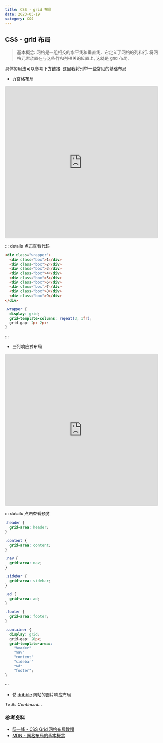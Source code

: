 ```yaml
---
title: CSS - grid 布局
date: 2023-05-19
category: CSS
---
```


## CSS - grid 布局

> 基本概念: 网格是一组相交的水平线和垂直线，它定义了网格的列和行. 将网格元素放置在与这些行和列相关的位置上, 这就是 grid 布局.

具体的用法可以参考下方链接. 这里我将列举一些常见的基础布局

- 九宫格布局

<iframe
  src="https://codesandbox.io/embed/css-grid-layout-ist5dd?autoresize=1&fontsize=14&hidenavigation=1&theme=dark&view=preview"
  style="width:100%; height:500px; border:0; border-radius: 4px; overflow:hidden;"
  title="CSS-Grid-Layout"
  allow="accelerometer; ambient-light-sensor; camera; encrypted-media; geolocation; gyroscope; hid; microphone; midi; payment; usb; vr; xr-spatial-tracking"
  sandbox="allow-forms allow-modals allow-popups allow-presentation allow-same-origin allow-scripts"
></iframe>

::: details 点击查看代码
```html
<div class="wrapper">
  <div class="box">1</div>
  <div class="box">2</div>
  <div class="box">3</div>
  <div class="box">4</div>
  <div class="box">5</div>
  <div class="box">6</div>
  <div class="box">7</div>
  <div class="box">8</div>
  <div class="box">9</div>
</div>
```

```css
.wrapper {
  display: grid;
  grid-template-columns: repeat(3, 1fr);
  grid-gap: 2px 2px;
}
```

:::

- 三列响应式布局

<iframe src="https://codesandbox.io/embed/css-grid-layout-ist5dd?fontsize=14&hidenavigation=1&initialpath=%2Fresponsive-three-columns.html&module=%2Fresponsive-three-columns.html&theme=dark&view=preview"
  style="width:100%; height:500px; border:0; border-radius: 4px; overflow:hidden;"
  title="CSS-Grid-Layout"
  allow="accelerometer; ambient-light-sensor; camera; encrypted-media; geolocation; gyroscope; hid; microphone; midi; payment; usb; vr; xr-spatial-tracking"
  sandbox="allow-forms allow-modals allow-popups allow-presentation allow-same-origin allow-scripts"
></iframe>

::: details 点击查看预览
```css
.header {
  grid-area: header;
}

.content {
  grid-area: content;
}

.nav {
  grid-area: nav;
}

.sidebar {
  grid-area: sidebar;
}

.ad {
  grid-area: ad;
}

.footer {
  grid-area: footer;
}

.container {
  display: grid;
  grid-gap: 20px;
  grid-template-areas:
    "header"
    "nav"
    "content"
    "sidebar"
    "ad"
    "footer";
}
```

:::

- 仿 [dribble](https://dribbble.com/) 网站的图片响应布局

*To Be Continued...*

### 参考资料

- [阮一峰 - CSS Grid 网格布局教程](https://www.ruanyifeng.com/blog/2019/03/grid-layout-tutorial.html)
- [MDN - 网格布局的基本概念](https://developer.mozilla.org/zh-CN/docs/Web/CSS/CSS_Grid_Layout/Basic_Concepts_of_Grid_Layout)
